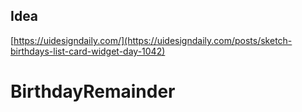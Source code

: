 ## Idea

[https://uidesigndaily.com/](https://uidesigndaily.com/posts/sketch-birthdays-list-card-widget-day-1042)
# BirthdayRemainder
